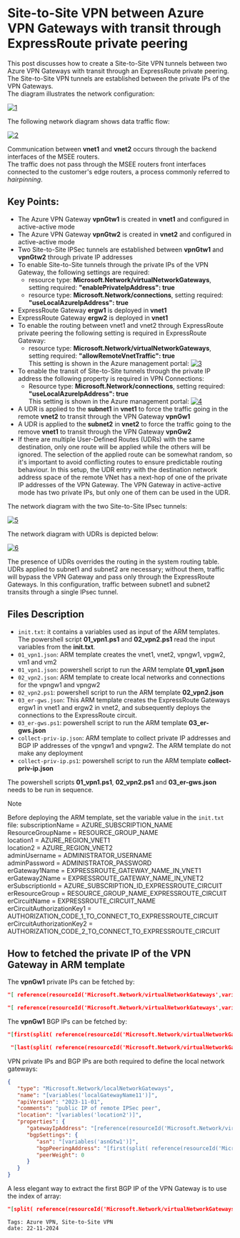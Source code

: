<properties
pageTitle= 'Site-to-Site VPN between Azure VPN Gateways with transit through an ExpressRoute circuit'
description= "Site-to-Site VPN between Azure VPN Gateways with transit through an ExpressRoute circuit"
documentationcenter: na
services="Azure VPN Gateway"
documentationCenter="[na](https://github.com/fabferri)"
authors="fabferri"
editor="fabferri"/>

<tags
   ms.service="configuration-Example-Azure"
   ms.devlang="na"
   ms.topic="article"
   ms.tgt_pltfrm="Azure"
   ms.workload="Azure VPN Gateway"
   ms.date="22/11/2023"
   ms.author="fabferri" />

# Site-to-Site VPN between Azure VPN Gateways with transit through ExpressRoute private peering
This post discusses how to create a Site-to-Site VPN tunnels between two Azure VPN Gateways with transit through an ExpressRoute private peering. <br>
The Site-to-Site VPN tunnels are established between the private IPs of the VPN Gateways. <br>
The diagram illustrates the network configuration:

[![1]][1]

The following network diagram shows data traffic flow:

[![2]][2]

Communication between **vnet1** and **vnet2** occurs through the backend interfaces of the MSEE routers. <br>
The traffic does not pass through the MSEE routers front interfaces connected to the customer's edge routers, a process commonly referred to _hairpinning_.

## Key Points:
- The Azure VPN Gateway **vpnGtw1** is created in **vnet1** and configured in active-active mode
- The Azure VPN Gateway **vpnGtw2** is created in **vnet2** and configured in active-active mode
- Two Site-to-Site IPSec tunnels are established between **vpnGtw1** and **vpnGtw2** through private IP addresses
- To enable Site-to-Site tunnels through the private IPs of the VPN Gateway, the following settings are required:
   - resource type: **Microsoft.Network/virtualNetworkGateways**, setting required: **"enablePrivateIpAddress": true**
   - resource type: **Microsoft.Network/connections**, setting required: **"useLocalAzureIpAddress": true**
- ExpressRoute Gateway **ergw1** is deployed in **vnet1**
- ExpressRoute Gateway **ergw2** is deployed in **vnet1**
- To enable the routing between vnet1 and vnet2 through ExpressRoute private peering the following setting is required in ExpressRoute Gateway:
   - resource type: **Microsoft.Network/virtualNetworkGateways**, setting required: **"allowRemoteVnetTraffic": true** <br>
   This setting is shown in the Azure management portal:
   [![3]][3]
- To enable the transit of Site-to-Site tunnels through the private IP address the following property is required in VPN Connections:
   - Resource type: **Microsoft.Network/connections**, setting required: **"useLocalAzureIpAddress": true** <br>
   This setting is shown in the Azure management portal:
   [![4]][4]   
- A UDR is applied to the **subnet1** in **vnet1** to force the traffic going in the remote **vnet2** to transit through the VPN Gateway **vpnGw1**
- A UDR is applied to the **subnet2** in **vnet2** to force the traffic going to the remove **vnet1** to transit through the VPN Gateway **vpnGw2**
- If there are multiple User-Defined Routes (UDRs) with the same destination, only one route will be applied while the others will be ignored. The selection of the applied route can be somewhat random, so it's important to avoid conflicting routes to ensure predictable routing behaviour. In this setup, the UDR entry with the destination network address space of the remote VNet has a next-hop of one of the private IP addresses of the VPN Gateway. The VPN Gateway in active-active mode has two private IPs, but only one of them can be used in the UDR.  

The network diagram with the two Site-to-Site IPsec tunnels:

[![5]][5]

The network diagram with UDRs is depicted below:
 
[![6]][6]

The presence of UDRs overrides the routing in the system routing table. UDRs applied to subnet1 and subnet2 are necessary; without them, traffic will bypass the VPN Gateway and pass only through the ExpressRoute Gateways. In this configuration, traffic between subnet1 and subnet2 transits through a single IPsec tunnel.

## Files Description
- `init.txt`: it contains a variables used as input of the ARM templates. The powershell script **01_vpn1.ps1** and **02_vpn2.ps1** read the input variables from the **init.txt**. 
- `01_vpn1.json`: ARM template creates the vnet1, vnet2, vpngw1, vpgw2, vm1 and vm2
- `01_vpn1.json`: powershell script to run the ARM template **01_vpn1.json** 
- `02_vpn2.json`: ARM template to create local networks and connections for the vpngw1 and vpngw2
- `02_vpn2.ps1`: powershell script to run the ARM template **02_vpn2.json** 
- `03_er-gws.json`: This ARM template creates the ExpressRoute Gateways ergw1 in vnet1 and ergw2 in vnet2, and subsequently deploys the connections to the ExpressRoute circuit.
- `03_er-gws.ps1`: powershell script to run the ARM template **03_er-gws.json** 
- `collect-priv-ip.json`: ARM template to collect private IP addresses and BGP IP addresses of the vpngw1 and vpngw2. The ARM template do not make any deployment
- `collect-priv-ip.ps1`: powershell script to run the ARM template **collect-priv-ip.json**

The powershell scripts **01_vpn1.ps1**, **02_vpn2.ps1** and **03_er-gws.json** needs to be run in sequence. 

> [!NOTE]
>
> Before deploying the ARM template, set the variable value in the `init.txt` file:
> subscriptionName = AZURE_SUBSCRIPTION_NAME <br>
> ResourceGroupName = RESOURCE_GROUP_NAME <br>
> location1 = AZURE_REGION_VNET1 <br>
> location2 = AZURE_REGION_VNET2 <br>
> adminUsername = ADMINISTRATOR_USERNAME <br>
> adminPassword = ADMINISTRATOR_PASSWORD <br>
> erGateway1Name = EXPRESSROUTE_GATEWAY_NAME_IN_VNET1 <br>
> erGateway2Name = EXPRESSROUTE_GATEWAY_NAME_IN_VNET2 <br>
> erSubscriptionId = AZURE_SUBSCRIPTION_ID_EXPRESSROUTE_CIRCUIT <br>
> erResourceGroup = RESOURCE_GROUP_NAME_EXPRESSROUTE_CIRCUIT <br>
> erCircuitName = EXPRESSROUTE_CIRCUIT_NAME <br>
> erCircuitAuthorizationKey1 = AUTHORIZATION_CODE_1_TO_CONNECT_TO_EXPRESSROUTE_CIRCUIT <br>
> erCircuitAuthorizationKey2 = AUTHORIZATION_CODE_2_TO_CONNECT_TO_EXPRESSROUTE_CIRCUIT <br>
>



## <a name="VPN Gateway: fetch the private IPs"></a> How to fetched the private IP of the VPN Gateway in ARM template

The **vpnGw1** private IPs can be fetched by: 
```json
"[ reference(resourceId('Microsoft.Network/virtualNetworkGateways',variables('gateway1Name')),'2023-11-01').ipConfigurations[0].properties.privateIPAddress ]",

"[ reference(resourceId('Microsoft.Network/virtualNetworkGateways',variables('gateway1Name')),'2023-11-01').ipConfigurations[1].properties.privateIPAddress ]",
```

The **vpnGw1** BGP IPs can be fetched by: 
```json
"[first(split( reference(resourceId('Microsoft.Network/virtualNetworkGateways',variables('gateway1Name')),'2023-11-01').bgpSettings.bgpPeeringAddress , ','))]",

 "[last(split( reference(resourceId('Microsoft.Network/virtualNetworkGateways',variables('gateway1Name')),'2023-11-01').bgpSettings.bgpPeeringAddress , ','))]",
```

VPN private IPs and BGP IPs are both required to define the local network gateways:
```json 
{
   "type": "Microsoft.Network/localNetworkGateways",
   "name": "[variables('localGatewayName11')]",
   "apiVersion": "2023-11-01",
   "comments": "public IP of remote IPSec peer",
   "location": "[variables('location2')]",
   "properties": {
      "gatewayIpAddress": "[reference(resourceId('Microsoft.Network/virtualNetworkGateways',variables('gateway1Name')),'2023-11-01').ipConfigurations[0].properties.privateIPAddress ]",
      "bgpSettings": {
         "asn": "[variables('asnGtw1')]",
         "bgpPeeringAddress": "[first(split( reference(resourceId('Microsoft.Network/virtualNetworkGateways',variables('gateway1Name')),'2023-11-01').bgpSettings.bgpPeeringAddress , ','))]",
         "peerWeight": 0
      }
   }
}
```

A less elegant way to extract the first BGP IP of the VPN Gateway is to use the index of array:
```json
"[split( reference(resourceId('Microsoft.Network/virtualNetworkGateways',variables('gateway1Name'))).bgpSettings.bgpPeeringAddress , ',')[0]]",
```


`Tags: Azure VPN, Site-to-Site VPN` <br>
`date: 22-11-2024` <br>

<!--Image References-->

[1]: ./media/network-diagram.png "network diagram"
[2]: ./media/traffic-in-transit-between-vnets.png "traffic flows between the two vnets"
[3]: ./media/hairpinning-setting.png "hairpinning: enable routing between the two vnets through the ER circuit"
[4]: ./media/connection-private-ip.png "Connection with private IP"
[5]: ./media/s2s-config.png "configuration of the Site-to-Site VPN"
[6]: ./media/udr.png "UDRs applied to the subnet1 and subnet2"

<!--Link References-->

